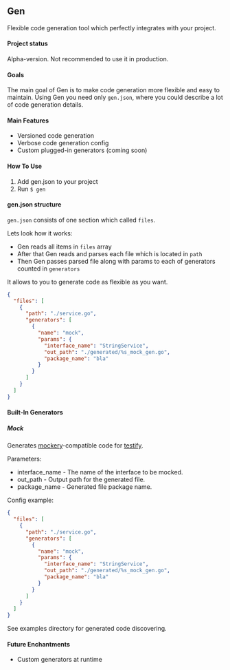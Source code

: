 Gen
--
Flexible code generation tool which perfectly integrates with your project.

#### Project status
Alpha-version. Not recommended to use it in production.

#### Goals
The main goal of Gen is to make code generation more flexible and easy to maintain. 
Using Gen you need only `gen.json`, where you could describe a lot of code generation details.

#### Main Features
- Versioned code generation
- Verbose code generation config
- Custom plugged-in generators (coming soon)

#### How To Use

1. Add gen.json to your project
2. Run `$ gen`

#### gen.json structure

`gen.json` consists of one section which called `files`.

Lets look how it works: 
- Gen reads all items in `files` array
- After that Gen reads and parses each file which is located in `path`
- Then Gen passes parsed file along with params to each of generators counted in `generators`

It allows to you to generate code as flexible as you want. 

```json
{
  "files": [
    {
      "path": "./service.go",
      "generators": [
        {
          "name": "mock",
          "params": {
            "interface_name": "StringService",
            "out_path": "./generated/%s_mock_gen.go",
            "package_name": "bla"
          }
        }
      ]
    }
  ]
}

```

#### Built-In Generators

##### Mock

Generates [mockery](https://github.com/vektra/mockery)-compatible code for [testify](https://github.com/stretchr/testify).

Parameters:
- interface_name - The name of the interface to be mocked. 
- out_path - Output path for the generated file.
- package_name - Generated file package name.

Config example:

```json
{
  "files": [
    {
      "path": "./service.go",
      "generators": [
        {
          "name": "mock",
          "params": {
            "interface_name": "StringService",
            "out_path": "./generated/%s_mock_gen.go",
            "package_name": "bla"
          }
        }
      ]
    }
  ]
}
```

See examples directory for generated code discovering.

#### Future Enchantments

- Custom generators at runtime